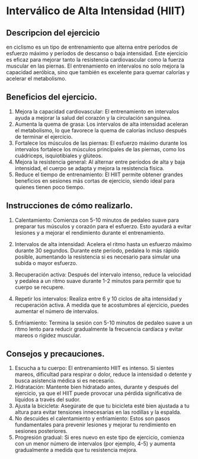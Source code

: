 # Interválico de Alta Intensidad (HIIT)

## Descripcion del ejercicio
en ciclismo es un tipo de entrenamiento que alterna entre períodos de esfuerzo máximo y períodos de descanso o baja intensidad. Este ejercicio es eficaz para mejorar tanto la resistencia cardiovascular como la fuerza muscular en las piernas. El entrenamiento en intervalos no solo mejora la capacidad aeróbica, sino que también es excelente para quemar calorías y acelerar el metabolismo.

## Beneficios del ejercicio.
1. Mejora la capacidad cardiovascular: El entrenamiento en intervalos ayuda a mejorar la salud del corazón y la circulación sanguínea.
2. Aumenta la quema de grasa: Los intervalos de alta intensidad aceleran el metabolismo, lo que favorece la quema de calorías incluso después de terminar el ejercicio.
3. Fortalece los músculos de las piernas: El esfuerzo máximo durante los intervalos fortalece los músculos principales de las piernas, como los cuádriceps, isquiotibiales y glúteos.
4. Mejora la resistencia general: Al alternar entre períodos de alta y baja intensidad, el cuerpo se adapta y mejora la resistencia física.
5. Reduce el tiempo de entrenamiento: El HIIT permite obtener grandes beneficios en sesiones más cortas de ejercicio, siendo ideal para quienes tienen poco tiempo.

## Instrucciones de cómo realizarlo.

1. Calentamiento: Comienza con 5-10 minutos de pedaleo suave para preparar tus músculos y corazón para el esfuerzo. Esto ayudará a evitar lesiones y a mejorar el rendimiento durante el entrenamiento.

2. Intervalos de alta intensidad: Acelera el ritmo hasta un esfuerzo máximo durante 30 segundos. Durante este período, pedalea lo más rápido posible, aumentando la resistencia si es necesario para simular una subida o mayor esfuerzo.

3. Recuperación activa: Después del intervalo intenso, reduce la velocidad y pedalea a un ritmo suave durante 1-2 minutos para permitir que tu cuerpo se recupere.

4. Repetir los intervalos: Realiza entre 6 y 10 ciclos de alta intensidad y recuperación activa. A medida que te acostumbres al ejercicio, puedes aumentar el número de intervalos.

5. Enfriamiento: Termina la sesión con 5-10 minutos de pedaleo suave a un ritmo lento para reducir gradualmente la frecuencia cardíaca y evitar mareos o rigidez muscular.

## Consejos y precauciones.
1. Escucha a tu cuerpo: El entrenamiento HIIT es intenso. Si sientes mareos, dificultad para respirar o dolor, reduce la intensidad o detente y busca asistencia médica si es necesario.
2. Hidratación: Mantente bien hidratado antes, durante y después del ejercicio, ya que el HIIT puede provocar una pérdida significativa de líquidos a través del sudor.
3. Ajusta la bicicleta: Asegúrate de que tu bicicleta esté bien ajustada a tu altura para evitar tensiones innecesarias en las rodillas y la espalda.
4. No descuides el calentamiento y enfriamiento: Estos son pasos fundamentales para prevenir lesiones y mejorar tu rendimiento en sesiones posteriores.
5. Progresión gradual: Si eres nuevo en este tipo de ejercicio, comienza con un menor número de intervalos (por ejemplo, 4-5) y aumenta gradualmente a medida que tu resistencia mejora.
